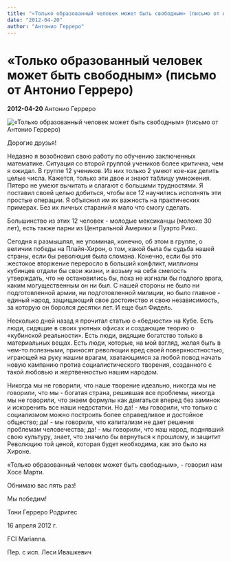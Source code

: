 ```yaml
---
title: "«Только образованный человек может быть свободным» (письмо от Антонио Герреро)"
date: "2012-04-20"
author: "Антонио Герреро"
---
```


# «Только образованный человек может быть свободным» (письмо от Антонио Герреро)

**2012-04-20** Антонио Герреро

![«Только образованный человек может быть свободным» (письмо от Антонио Герреро)](http://www.demandfreetofive.com/wp-content/uploads/2009/08/antonio-guerrero-fidel-con-bandera.jpg)

Дорогие друзья!

Недавно я возобновил свою работу по обучению заключенных математике. Ситуация со второй группой учеников более критична, чем я ожидал. В группе 12 учеников. Из них только 2 умеют кое-как делить целые числа. Кажется, только эти двое и знают таблицу умножения. Пятеро не умеют вычитать и слагают с большими трудностями. Я поставил своей целью добиться, чтобы все 12 научились исполнять эти простые операции. Я объяснил им их важность на практических примерах. Без их личных стараний я мало что смогу сделать.

Большинство из этих 12 человек - молодые мексиканцы (моложе 30 лет), есть также парни из Центральной Америки и Пуэрто Рико.

Сегодня я размышлял, не упоминая, конечно, об этом в группе, о величии победы на Плайя-Хирон, о том, какой была бы судьба нашей страны, если бы революция была сломана. Конечно, если бы это жестокое вторжение переросло в больший конфликт, миллионы кубинцев отдали бы свои жизни, и возьму на себя смелость утверждать, что не остановились бы, пока не изгнали бы подлого врага, каким могущественным он ни был. С нашей стороны не было ни подготовленной армии, ни подготовленной милиции, но было главное - единый народ, защищающий свое достоинство и свою независимость, за которую он боролся десятки лет. И еще был Фидель.

Несколько дней назад я прочитал статью о «бедности» на Кубе. Есть люди, сидящие в своих уютных офисах и создающие теорию о «кубинской реальности». Есть люди, видящие богатство только в материальных вещах. Есть люди, которые, на мой взгляд, желая быть в чем-то полезными, приносят революции вред своей поверхностностью, играющей на руку нашим врагам, хватающимся за любой повод начать новую кампанию против социалистического творения, созданного с такой любовью и жертвенностью нашим народом.

Никогда мы не говорили, что наше творение идеально, никогда мы не говорили, что мы - богатая страна, решившая все проблемы, никогда мы не говорили, что знаем формулы как двигаться вперед без заминок и искоренить все наши недостатки. Но да! - мы говорили, что только с социализмом можно построить более справедливое и достойное общество; да! - мы говорили, что капитализм не дает решения проблемам человечества; да! - мы говорили, что наш народ, поднявший свою культуру, знает, что значило бы вернуться к прошлому, и защитит Революцию той ценой, которая будет необходима, как это было на Хироне.

«Только образованный человек может быть свободным», - говорил нам Хосе Марти.

Обнимаю вас пять раз!

Мы победим!

Тони Герреро Родригес

16 апреля 2012 г.

FCI Marianna.

Пер. с исп. Леси Ивашкевич